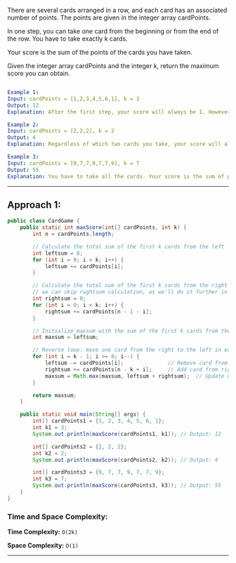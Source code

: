 There are several cards arranged in a row, and each card has an associated number of points. The points are given in the integer array cardPoints.

In one step, you can take one card from the beginning or from the end of the row. You have to take exactly k cards.

Your score is the sum of the points of the cards you have taken.

Given the integer array cardPoints and the integer k, return the maximum score you can obtain.

```yaml

Example 1:
Input: cardPoints = [1,2,3,4,5,6,1], k = 3
Output: 12
Explanation: After the first step, your score will always be 1. However, choosing the rightmost card first will maximize your total score. The optimal strategy is to take the three cards on the right, giving a final score of 1 + 6 + 5 = 12.

Example 2:
Input: cardPoints = [2,2,2], k = 2
Output: 4
Explanation: Regardless of which two cards you take, your score will always be 4.

Example 3:
Input: cardPoints = [9,7,7,9,7,7,9], k = 7
Output: 55
Explanation: You have to take all the cards. Your score is the sum of points of all cards.
````

---

## Approach 1:
```java
public class CardGame {
    public static int maxScore(int[] cardPoints, int k) {
        int n = cardPoints.length;

        // Calculate the total sum of the first k cards from the left
        int leftsum = 0;
        for (int i = 0; i < k; i++) {
            leftsum += cardPoints[i];
        }

        // Calculate the total sum of the first k cards from the right
        // we can skip rughtsum calculation, as we'll do it further in reverse loop
        int rightsum = 0;
        for (int i = 0; i < k; i++) {
            rightsum += cardPoints[n - 1 - i];
        }

        // Initialize maxsum with the sum of the first k cards from the left
        int maxsum = leftsum;

        // Reverse loop: move one card from the right to the left in each iteration
        for (int i = k - 1; i >= 0; i--) {
            leftsum -= cardPoints[i];              // Remove card from left
            rightsum += cardPoints[n - k + i];     // Add card from right
            maxsum = Math.max(maxsum, leftsum + rightsum);  // Update maxsum
        }

        return maxsum;
    }

    public static void main(String[] args) {
        int[] cardPoints1 = {1, 2, 3, 4, 5, 6, 1};
        int k1 = 3;
        System.out.println(maxScore(cardPoints1, k1)); // Output: 12

        int[] cardPoints2 = {2, 2, 2};
        int k2 = 2;
        System.out.println(maxScore(cardPoints2, k2)); // Output: 4

        int[] cardPoints3 = {9, 7, 7, 9, 7, 7, 9};
        int k3 = 7;
        System.out.println(maxScore(cardPoints3, k3)); // Output: 55
    }
}

```

### Time and Space Complexity:
**Time Complexity:** `O(2k)` 

**Space Complexity:** `O(1)` 

---
